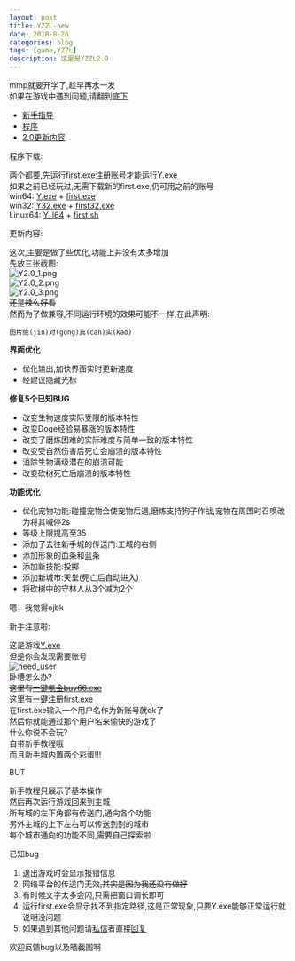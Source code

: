 ```yaml
---
layout: post
title: YZZL-new
date: 2018-8-26
categories: blog
tags: [game,YZZL]
description: 这里是YZZL2.0
---
```


mmp就要开学了,趁早再水一发  
如果在游戏中遇到问题,请翻到[底下](#help)
* [新手指导](#new)  
* [程序](#exe)  
* [2.0更新内容](#upd)  

<div id="exe">程序下载:</div>  

两个都要,先运行first.exe注册账号才能运行Y.exe  
如果之前已经玩过,无需下载新的first.exe,仍可用之前的账号  
win64:
[Y.exe](https://pan.baidu.com/s/1cv2OoxMLOhafjdaDVIE3Dw) + [first.exe](https://pan.baidu.com/s/1vuqWm0QQjf8hoORkz2Lanw)  
win32:
[Y32.exe](https://pan.baidu.com/s/127eXgAcBHLS_jKv2xlF8bQ) + [first32.exe](https://pan.baidu.com/s/1-ERqSWFbQQNKao4RVG5Wgw)    
Linux64:
[Y_l64](https://pan.baidu.com/s/1y9uQoXZYcXLCWXijJZueYw) + [first.sh](https://pan.baidu.com/s/13nneD1U0IXvSUnfQXA9Mig)  

<div id="upd">更新内容:</div>  

这次,主要是做了些优化,功能上并没有太多增加  
先放三张截图:  
![Y2.0_1.png](https://i.loli.net/2018/08/26/5b8265fa11713.png)  
![Y2.0_2.png](https://i.loli.net/2018/08/26/5b82660fa0f68.png)  
![Y2.0_3.png](https://i.loli.net/2018/08/26/5b8266155de9d.png)  
~~还是辣么好看~~   
然而为了做兼容,不同运行环境的效果可能不一样,在此声明:   
```
图片绝(jin)对(gong)真(can)实(kao)   
```  

> 
**界面优化**
* 优化输出,加快界面实时更新速度   
* 经建议隐藏光标  
>
**修复5个已知BUG**
* 改变生物速度实际受限的版本特性
* 改变Doge经验易暴涨的版本特性
* 改变了磨炼困难的实际难度与简单一致的版本特性
* 改变受自然伤害后死亡会崩溃的版本特性
* 消除生物满级潜在的崩溃可能  
* 改变砍树死亡后崩溃的版本特性
>
**功能优化**
* 优化宠物功能:碰撞宠物会使宠物后退,磨炼支持狗子作战,宠物在周围时召唤改为将其喊停2s
* 等级上限提高至35
* 添加了去往新手城的传送门:工城的右侧
* 添加形象的血条和蓝条  
* 添加新技能:投掷  
* 添加新城市:天堂(死亡后自动进入)
* 将砍树中的守林人从3个减为2个
> 
嗯，我觉得ojbk   

<div id="new">新手注意啦:</div>  

这是游戏[Y.exe](https://pan.baidu.com/s/127eXgAcBHLS_jKv2xlF8bQ)   
但是你会发现需要账号   
![need_user](https://i.loli.net/2018/08/12/5b6fd0c8950d0.png)   
卧槽怎么办?   
~~这里有[一键氪金buy66.exe](http://baidu.physton.com/?q=%E4%B8%80%E9%94%AE%E6%B0%AA%E9%87%91)~~   
这里有[一键注册first.exe](https://pan.baidu.com/s/1-ERqSWFbQQNKao4RVG5Wgw)   
在first.exe输入一个用户名作为新账号就ok了   
然后你就能通过那个用户名来愉快的游戏了   
什么你说不会玩?   
自带新手教程哦   
而且新手城内置两个彩蛋!!!   

<div id="help">BUT</div>  

新手教程只展示了基本操作   
然后再次运行游戏回来到主城   
所有城的左下角都有传送门,通向各个功能   
另外主城的上下左右可以传送到别的城市   
每个城市通向的功能不同,需要自己探索啦   

已知bug  
1. 退出游戏时会显示报错信息   
2. 网络平台的传送门无效~~,其实是因为我还没有做好~~   
3. 有时候文字太多会闪,只需把窗口调长即可
4. 运行first.exe会显示找不到指定路径,这是正常现象,只要Y.exe能够正常运行就说明没问题
4. 如果遇到其他问题请[私信](或https://www.luogu.org/space/show?uid=52232)者直接[回复](https://www.luogu.org/discuss/show/60319)  

欢迎反馈bug以及晒截图啊   
